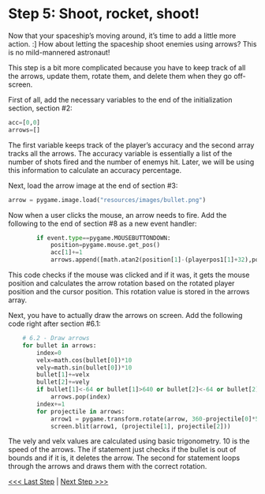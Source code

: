 # Step 5: Shoot, rocket, shoot!

Now that your spaceship’s moving around, it’s time to add a little more action. :] How about letting the spaceship shoot enemies using arrows? This is no mild-mannered astronaut!

This step is a bit more complicated because you have to keep track of all the arrows, update them, rotate them, and delete them when they go off-screen.

First of all, add the necessary variables to the end of the initialization section, section #2:

```python
acc=[0,0]
arrows=[]
```

The first variable keeps track of the player’s accuracy and the second array tracks all the arrows. The accuracy variable is essentially a list of the number of shots fired and the number of enemys hit. Later, we will be using this information to calculate an accuracy percentage.

Next, load the arrow image at the end of section #3:

```python
arrow = pygame.image.load("resources/images/bullet.png")
```

Now when a user clicks the mouse, an arrow needs to fire. Add the following to the end of section #8 as a new event handler:

```python
        if event.type==pygame.MOUSEBUTTONDOWN:
            position=pygame.mouse.get_pos()
            acc[1]+=1
            arrows.append([math.atan2(position[1]-(playerpos1[1]+32),position[0]-(playerpos1[0]+26)),playerpos1[0]+32,playerpos1[1]+32])
```

This code checks if the mouse was clicked and if it was, it gets the mouse position and calculates the arrow rotation based on the rotated player position and the cursor position. This rotation value is stored in the arrows array.

Next, you have to actually draw the arrows on screen. Add the following code right after section #6.1:

```python
    # 6.2 - Draw arrows
    for bullet in arrows:
        index=0
        velx=math.cos(bullet[0])*10
        vely=math.sin(bullet[0])*10
        bullet[1]+=velx
        bullet[2]+=vely
        if bullet[1]<-64 or bullet[1]>640 or bullet[2]<-64 or bullet[2]>480:
            arrows.pop(index)
        index+=1
        for projectile in arrows:
            arrow1 = pygame.transform.rotate(arrow, 360-projectile[0]*57.29)
            screen.blit(arrow1, (projectile[1], projectile[2]))
```

The vely and velx values are calculated using basic trigonometry. 10 is the speed of the arrows. The if statement just checks if the bullet is out of bounds and if it is, it deletes the arrow. The second for statement loops through the arrows and draws them with the correct rotation.

[<<< Last Step](./step4.md) | [Next Step >>>](./step6.md)

